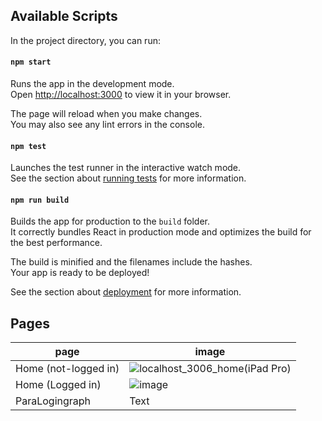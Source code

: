 ## Available Scripts

In the project directory, you can run:

#### `npm start`

Runs the app in the development mode.\
Open [http://localhost:3000](http://localhost:3000) to view it in your browser.

The page will reload when you make changes.\
You may also see any lint errors in the console.

#### `npm test`

Launches the test runner in the interactive watch mode.\
See the section about [running tests](https://facebook.github.io/create-react-app/docs/running-tests) for more information.

#### `npm run build`

Builds the app for production to the `build` folder.\
It correctly bundles React in production mode and optimizes the build for the best performance.

The build is minified and the filenames include the hashes.\
Your app is ready to be deployed!

See the section about [deployment](https://facebook.github.io/create-react-app/docs/deployment) for more information.


## Pages

| page | image |
| --- | ----------- |
| Home (not-logged in) | ![localhost_3006_home(iPad Pro)](https://user-images.githubusercontent.com/8691395/166206686-5d325b46-86be-450d-bf6b-a3a90775b618.png) |
| Home (Logged in) | ![image](https://user-images.githubusercontent.com/8691395/166206754-aca1c088-f925-4f69-b8a9-7bade36ba4dc.png) |
| ParaLogingraph | Text |
